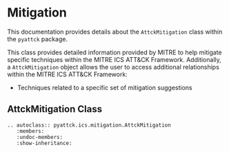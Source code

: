 # Mitigation

This documentation provides details about the `AttckMitigation` class within the `pyattck` package.

This class provides detailed information provided by MITRE to help mitigate specific techniques within the MITRE ICS ATT&CK Framework.  Additionally, a `AttckMitigation` object allows the user to access additional relationships within the MITRE ICS ATT&CK Framework:

* Techniques related to a specific set of mitigation suggestions

## AttckMitigation Class

```eval_rst
.. autoclass:: pyattck.ics.mitigation.AttckMitigation
   :members:
   :undoc-members:
   :show-inheritance:
```